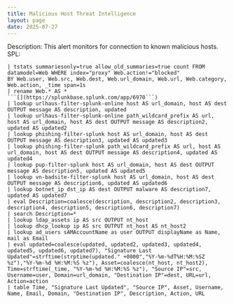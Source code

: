 ```yaml
---
title: Malicious Host Threat Intelligence
layout: page
date: 2025-07-27
---
```


Description: This alert monitors for connection to known malicious hosts.
SPL:

```spl
| tstats summariesonly=true allow_old_summaries=true count FROM datamodel=Web WHERE index="proxy" Web.action!="blocked"
BY Web.user, Web.src, Web.dest, Web.url_domain, Web.url, Web.category, Web.action, _time span=1s
| rename Web.* AS *
```[](https://splunkbase.splunk.com/app/6970```)
| lookup urlhaus-filter-splunk-online host AS url_domain, host AS dest OUTPUT message AS description, updated
| lookup urlhaus-filter-splunk-online path_wildcard_prefix AS url, host AS url_domain, host AS dest OUTPUT message AS description2, updated AS updated2
| lookup phishing-filter-splunk host AS url_domain, host AS dest OUTPUT message AS description3, updated AS updated3
| lookup phishing-filter-splunk path_wildcard_prefix AS url, host AS url_domain, host AS dest OUTPUT message AS description4, updated AS updated4
| lookup pup-filter-splunk host AS url_domain, host AS dest OUTPUT message AS description5, updated AS updated5
| lookup vn-badsite-filter-splunk host AS url_domain, host AS dest OUTPUT message AS description6, updated AS updated6
| lookup botnet_ip dst_ip AS dest OUTPUT malware AS description7, updated AS updated7
| eval Description=coalesce(description, description2, description3, description4, description5, description6, description7)
| search Description=*
| lookup ldap_assets ip AS src OUTPUT nt_host
| lookup dhcp_lookup ip AS src OUTPUT nt_host AS nt_host2
| lookup ad_users sAMAccountName as user OUTPUT displayName as Name, mail as Email
| eval updated=coalesce(updated, updated2, updated3, updated4, updated5, updated6, updated7), "Signature Last Updated"=strftime(strptime(updated." +0000","%Y-%m-%dT%H:%M:%SZ %z"),"%Y-%m-%d %H:%M:%S %z"), Asset=coalesce(nt_host, nt_host2), Time=strftime(_time, "%Y-%m-%d %H:%M:%S %z"), "Source IP"=src, Username=user, Domain=url_domain, "Destination IP"=dest, URL=url, Action=action
| table Time, "Signature Last Updated", "Source IP", Asset, Username, Name, Email, Domain, "Destination IP", Description, Action, URL
```
